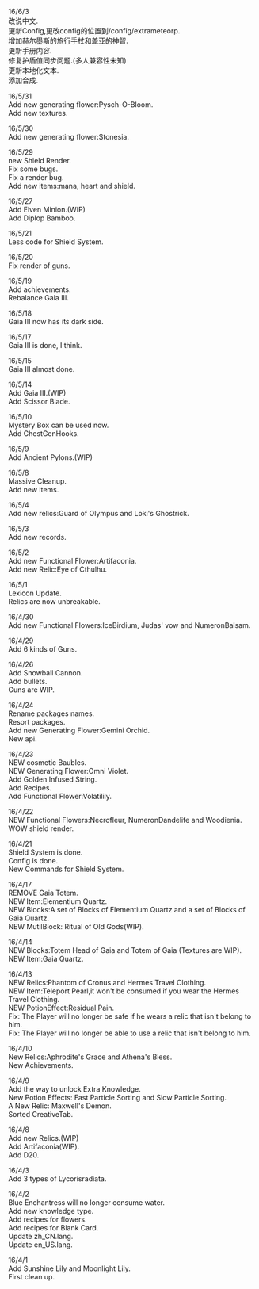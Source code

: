 16/6/3<br>
改说中文.<br>
更新Config,更改config的位置到/config/extrameteorp.<br>
增加赫尔墨斯的旅行手杖和盖亚的神智.<br>
更新手册内容.<br>
修复护盾值同步问题.(多人兼容性未知)<br>
更新本地化文本.<br>
添加合成.<br>

16/5/31<br>
Add new generating flower:Pysch-O-Bloom.<br>
Add new textures.<br>

16/5/30<br>
Add new generating flower:Stonesia.<br>

16/5/29<br>
new Shield Render.<br>
Fix some bugs.<br>
Fix a render bug.<br>
Add new items:mana, heart and shield.<br>

16/5/27<br>
Add Elven Minion.(WIP)<br>
Add Diplop Bamboo.<br>

16/5/21<br>
Less code for Shield System.<br>

16/5/20<br>
Fix render of guns.<br>

16/5/19<br>
Add achievements.<br>
Rebalance Gaia III.<br>

16/5/18<br>
Gaia III now has its dark side.<br>

16/5/17<br>
Gaia III is done, I think.<br>

16/5/15<br>
Gaia III almost done.<br>

16/5/14<br>
Add Gaia III.(WIP)<br>
Add Scissor Blade.<br>

16/5/10<br>
Mystery Box can be used now.<br>
Add ChestGenHooks.<br>

16/5/9<br>
Add Ancient Pylons.(WIP)<br>

16/5/8<br>
Massive Cleanup.<br>
Add new items.<br>

16/5/4<br>
Add new relics:Guard of Olympus and Loki's Ghostrick.<br>

16/5/3<br>
Add new records.<br>

16/5/2<br>
Add new Functional Flower:Artifaconia.<br>
Add new Relic:Eye of Cthulhu.<br>

16/5/1<br>
Lexicon Update.<br>
Relics are now unbreakable.<br>

16/4/30<br>
Add new Functional Flowers:IceBirdium, Judas' vow and NumeronBalsam.<br>

16/4/29<br>
Add 6 kinds of Guns.<br>

16/4/26<br>
Add Snowball Cannon.<br>
Add bullets.<br>
Guns are WIP.<br>

16/4/24<br>
Rename packages names.<br>
Resort packages.<br>
Add new Generating Flower:Gemini Orchid.<br>
New api.<br>

16/4/23<br>
NEW cosmetic Baubles.<br>
NEW Generating Flower:Omni Violet.<br>
Add Golden Infused String.<br>
Add Recipes.<br>
Add Functional Flower:Volatilily.<br>

16/4/22<br>
NEW Functional Flowers:Necrofleur, NumeronDandelife and Woodienia.<br>
WOW shield render.<br>

16/4/21<br>
Shield System is done.<br>
Config is done.<br>
New Commands for Shield System.<br>

16/4/17<br>
REMOVE Gaia Totem.<br>
NEW Item:Elementium Quartz.<br>
NEW Blocks:A set of Blocks of Elementium Quartz and a set of Blocks of Gaia Quartz.<br>
NEW MutilBlock: Ritual of Old Gods(WIP).<br>

16/4/14<br>
NEW Blocks:Totem Head of Gaia and Totem of Gaia (Textures are WIP).<br>
NEW Item:Gaia Quartz.<br>

16/4/13<br>
NEW Relics:Phantom of Cronus and Hermes Travel Clothing.<br>
NEW Item:Teleport Pearl,it won't be consumed if you wear the Hermes Travel Clothing.<br>
NEW PotionEffect:Residual Pain.<br>
Fix: The Player will no longer be safe if he wears a relic that isn't belong to him.<br>
Fix: The Player will no longer be able to use a relic that isn't belong to him.<br>

16/4/10<br>
New Relics:Aphrodite's Grace and Athena's Bless.<br>
New Achievements.<br>

16/4/9<br>
Add the way to unlock Extra Knowledge.<br>
New Potion Effects: Fast Particle Sorting and Slow Particle Sorting.<br>
A New Relic: Maxwell's Demon.<br>
Sorted CreativeTab.<br>

16/4/8<br>
Add new Relics.(WIP)<br>
Add Artifaconia(WIP).<br>
Add D20.<br>

16/4/3<br>
Add 3 types of Lycorisradiata.<br>

16/4/2<br>
Blue Enchantress will no longer consume water.<br>
Add new knowledge type.<br>
Add recipes for flowers.<br>
Add recipes for Blank Card.<br>
Update zh_CN.lang.<br>
Update en_US.lang.<br>

16/4/1<br>
Add Sunshine Lily and Moonlight Lily.<br>
First clean up.<br>

